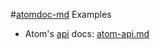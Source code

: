 #[atomdoc-md](https://github.com/venkatperi/atomdoc-md) Examples
* Atom's [api](https://github.com/atom/atom) docs: [atom-api.md](atom-api.md)